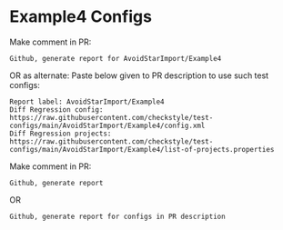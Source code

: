 # Example4 Configs
Make comment in PR:
```
Github, generate report for AvoidStarImport/Example4
```
OR as alternate:
Paste below given to PR description to use such test configs:
```
Report label: AvoidStarImport/Example4
Diff Regression config: https://raw.githubusercontent.com/checkstyle/test-configs/main/AvoidStarImport/Example4/config.xml
Diff Regression projects: https://raw.githubusercontent.com/checkstyle/test-configs/main/AvoidStarImport/Example4/list-of-projects.properties
```
Make comment in PR:
```
Github, generate report
```
OR
```
Github, generate report for configs in PR description
```
